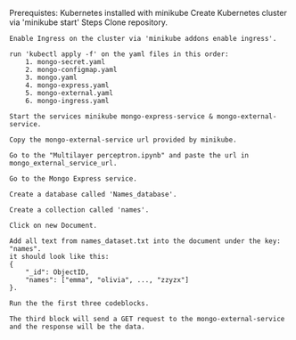 Prerequistes:
    Kubernetes installed with minikube
    Create Kubernetes cluster via 'minikube start'
Steps
    Clone repository.

    Enable Ingress on the cluster via 'minikube addons enable ingress'.

    run 'kubectl apply -f' on the yaml files in this order:
        1. mongo-secret.yaml
        2. mongo-configmap.yaml
        3. mongo.yaml
        4. mongo-express.yaml
        5. mongo-external.yaml
        6. mongo-ingress.yaml
    
    Start the services minikube mongo-express-service & mongo-external-service.
    
    Copy the mongo-external-service url provided by minikube.
    
    Go to the "Multilayer perceptron.ipynb" and paste the url in mongo_external_service_url. 
    
    Go to the Mongo Express service.
    
    Create a database called 'Names_database'.
    
    Create a collection called 'names'.
    
    Click on new Document.
    
    Add all text from names_dataset.txt into the document under the key: "names".
    it should look like this:
    {
        "_id": ObjectID,
        "names": ["emma", "olivia", ..., "zzyzx"]
    }.
    
    Run the the first three codeblocks.
    
    The third block will send a GET request to the mongo-external-service and the response will be the data.



